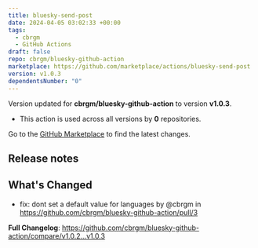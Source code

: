 ```yaml
---
title: bluesky-send-post
date: 2024-04-05 03:02:33 +00:00
tags:
  - cbrgm
  - GitHub Actions
draft: false
repo: cbrgm/bluesky-github-action
marketplace: https://github.com/marketplace/actions/bluesky-send-post
version: v1.0.3
dependentsNumber: "0"
---
```



Version updated for **cbrgm/bluesky-github-action** to version **v1.0.3**.
- This action is used across all versions by **0** repositories.

Go to the [GitHub Marketplace](https://github.com/marketplace/actions/bluesky-send-post) to find the latest changes.

## Release notes

## What's Changed
* fix: dont set a default value for languages by @cbrgm in https://github.com/cbrgm/bluesky-github-action/pull/3


**Full Changelog**: https://github.com/cbrgm/bluesky-github-action/compare/v1.0.2...v1.0.3
